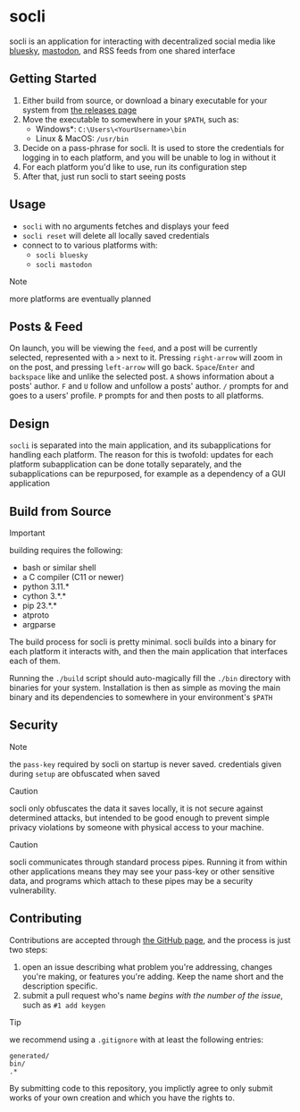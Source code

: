 # socli

socli is an application for interacting
with decentralized social media like
[bluesky](https://bsky.app/),
[mastodon](https://joinmastodon.org/),
and RSS feeds from one shared interface

## Getting Started

1. Either build from source,
or download a binary executable for your system from
[the releases page](https://github.com/JohnAlexCO/socli/releases)
2. Move the executable to somewhere in your `$PATH`,
such as:
    - Windows\*: `C:\Users\<YourUsername>\bin`
    - Linux & MacOS: `/usr/bin`
3. Decide on a pass-phrase for socli.
It is used to store the credentials
for logging in to each platform,
and you will be unable to log in without it
4. For each platform you'd like to use,
run its configuration step
5. After that, just run socli to start seeing posts

## Usage
- `socli` with no arguments fetches and displays your feed
- `socli reset` will delete all locally saved credentials
- connect to to various platforms with:
    - `socli bluesky`
    - `socli mastodon`

> [!NOTE]
> more platforms are eventually planned

## Posts & Feed
On launch, you will be viewing the `feed`, and a post will be
currently selected, represented with a `>` next to it.
Pressing `right-arrow` will zoom in on the post,
and pressing `left-arrow` will go back.
`Space`/`Enter` and `backspace` like and unlike the selected post.
`A` shows information about a posts' author.
`F` and `U` follow and unfollow a posts' author.
`/` prompts for and goes to a users' profile.
`P` prompts for and then posts to all platforms.

## Design

`socli` is separated into the main application,
and its subapplications for handling each platform.
The reason for this is twofold: updates for each
platform subapplication can be done totally
separately, and the subapplications can be
repurposed, for example as a dependency of a GUI application

## Build from Source

> [!IMPORTANT]
> building requires the following:
> - bash or similar shell
> - a C compiler (C11 or newer)
> - python 3.11.\*
> - cython 3.\*.\*
> - pip 23.\*.\*
> - atproto
> - argparse

The build process for socli is pretty minimal.
socli builds into a binary for each platform
it interacts with, and then the main application
that interfaces each of them.

Running the `./build` script should auto-magically
fill the `./bin` directory with binaries for your system.
Installation is then as simple as moving
the main binary and its dependencies to somewhere
in your environment's `$PATH`

## Security

> [!NOTE]
> the `pass-key` required by socli on startup
> is never saved.
> credentials given during `setup` are obfuscated when saved

> [!CAUTION]
> socli only obfuscates the data it saves locally,
> it is not secure against determined attacks,
> but intended to be good enough to prevent
> simple privacy violations by someone
> with physical access to your machine.

> [!CAUTION]
> socli communicates through standard process pipes.
> Running it from within other applications
> means they may see your pass-key or other
> sensitive data,
> and programs which attach to these pipes may
> be a security vulnerability.

## Contributing

Contributions are accepted through
[the GitHub page](https://github.com/JohnAlexCO/socli),
and the process is just two steps:

1. open an issue describing what problem you're addressing, changes you're making, or features you're adding. Keep the name short and the description specific.
2. submit a pull request who's name _begins with the number of the issue_, such as `#1 add keygen`

> [!TIP]
> we recommend using a `.gitignore` with at least the following entries:
> ```
> generated/
> bin/
> .*
> ```

By submitting code to this repository, you implictly
agree to only submit works of your own creation
and which you have the rights to.